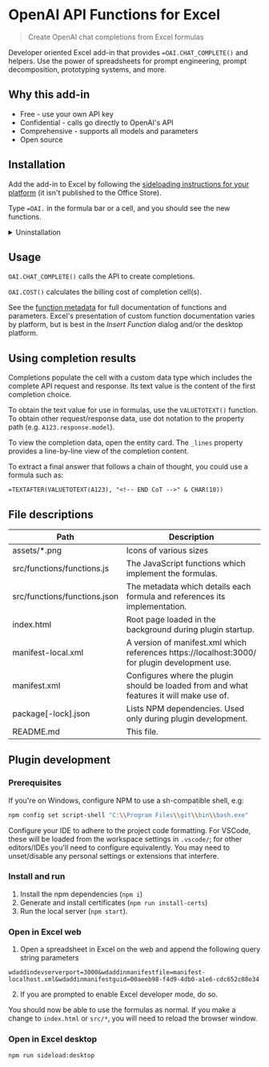 # OpenAI API Functions for Excel

> Create OpenAI chat completions from Excel formulas

Developer oriented Excel add-in that provides `=OAI.CHAT_COMPLETE()` and helpers. Use the power of spreadsheets for prompt engineering, prompt decomposition, prototyping systems, and more.

## Why this add-in

- Free - use your own API key
- Confidential - calls go directly to OpenAI's API
- Comprehensive - supports all models and parameters
- Open source

## Installation

Add the add-in to Excel by following the [sideloading instructions for your platform](https://learn.microsoft.com/en-us/office/dev/add-ins/testing/test-debug-office-add-ins#sideload-an-office-add-in-for-testing) (it isn't published to the Office Store).

Type `=OAI.` in the formula bar or a cell, and you should see the new functions.

<details>
<summary>Uninstallation</summary>

For Excel on the web, clear your browser's cookies for its domain.

For other platforms, [clear the Office cache](https://learn.microsoft.com/en-us/office/dev/add-ins/testing/clear-cache).

</details>

## Usage

`OAI.CHAT_COMPLETE()` calls the API to create completions.

`OAI.COST()` calculates the billing cost of completion cell(s).

See the [function metadata](https://github.com/robatwilliams/openai-excel-formulas/blob/main/src/functions/functions.json) for full documentation of functions and parameters. Excel's presentation of custom function documentation varies by platform, but is best in the _Insert Function_ dialog and/or the desktop platform.

## Using completion results

Completions populate the cell with a custom data type which includes the complete API request and response. Its text value is the content of the first completion choice.

To obtain the text value for use in formulas, use the `VALUETOTEXT()` function. To obtain other request/response data, use dot notation to the property path (e.g. `A123.response.model`).

To view the completion data, open the entity card. The `_lines` property provides a line-by-line view of the completion content.

To extract a final answer that follows a chain of thought, you could use a formula such as:

```
=TEXTAFTER(VALUETOTEXT(A123), "<!-- END CoT -->" & CHAR(10))
```

## File descriptions

| Path | Description |
| --- | --- |
| assets/\*.png | Icons of various sizes |
| src/functions/functions.js | The JavaScript functions which implement the formulas. |
| src/functions/functions.json | The metadata which details each formula and references its implementation. |
| index.html | Root page loaded in the background during plugin startup. |
| manifest-local.xml | A version of manifest.xml which references https://localhost:3000/ for plugin development use. |
| manifest.xml | Configures where the plugin should be loaded from and what features it will make use of. |
| package[-lock].json | Lists NPM dependencies. Used only during plugin development. |
| README.md | This file. |

## Plugin development

### Prerequisites

If you're on Windows, configure NPM to use a sh-compatible shell, e.g:

```bash
npm config set script-shell "C:\\Program Files\\git\\bin\\bash.exe"
```

Configure your IDE to adhere to the project code formatting. For VSCode, these will be loaded from the workspace settings in `.vscode/`; for other editors/IDEs you'll need to configure equivalently. You may need to unset/disable any personal settings or extensions that interfere.

### Install and run

1. Install the npm dependencies (`npm i`)
1. Generate and install certificates (`npm run install-certs`)
1. Run the local server (`npm start`).

### Open in Excel web

1. Open a spreadsheet in Excel on the web and append the following query string parameters

```
wdaddindevserverport=3000&wdaddinmanifestfile=manifest-localhost.xml&wdaddinmanifestguid=00aeeb98-f4d9-4db0-a1e6-cdc652c08e34
```

2. If you are prompted to enable Excel developer mode, do so.

You should now be able to use the formulas as normal. If you make a change to `index.html` or `src/*`, you will need to reload the browser window.

### Open in Excel desktop

```bash
npm run sideload:desktop
```
